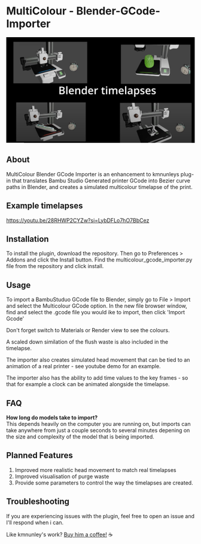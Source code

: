 # MultiColour - Blender-GCode-Importer

![Youtube Thumbnail](/images/YoutubeThumbnail.png)


## About

MultiColour Blender GCode Importer is an enhancement to kmnunleys  plug-in that translates Bambu Studio Generated printer GCode into Bezier curve paths in Blender, and creates a simulated multicolour timelapse of the print.

## Example timelapses
https://youtu.be/28RHWP2CYZw?si=LybDFLo7hO7BbCez


## Installation
To install the plugin, download the repository. Then go to Preferences > Addons and click the Install button. Find the multicolour_gcode_importer.py file from the repository and click install.

## Usage
To import a BambuStuduo GCode file to Blender, simply go to File > Import and select the Multicolour GCode option. In the new file browser window, find and select the .gcode file you would ike to import, then click 'Import Gcode'

Don't forget switch to Materials or Render view to see the colours.

A scaled down similation of the flush waste is also included in the timelapse.

The importer also creates simulated head movement that can be tied to an animation of a real printer - see youtube demo for an example.

The importer also has the ability to add time values to the key frames - so that for example a clock can be animated alongside the timelapse.


## FAQ
**How long do models take to import?**<br>
This depends heavily on the computer you are running on, but imports can take anywhere from just a couple seconds to several minutes depening on the size and complexity of the model that is being imported.



## Planned Features
1. Improved more realistic head movement to match real timelapses
2. Improved visualisation of purge waste
3. Provide some parameters to control the way the timelapses are created.

## Troubleshooting
If you are experiencing issues with the plugin, feel free to open an issue and I'll respond when i can.


Like kmnunley's work?
[Buy him a coffee!](https://www.buymeacoffee.com/kmnunley) :coffee:
